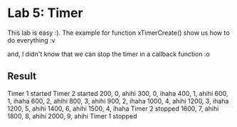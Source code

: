 # Lab 5: Timer

This lab is easy :). The example for function xTimerCreate() show us how to do everything :v

and, I didn't know that we can stop the timer in a callback function :o

## Result
Timer 1 started
Timer 2 started
200, 0, ahihi
300, 0, ihaha
400, 1, ahihi
600, 1, ihaha
600, 2, ahihi
800, 3, ahihi
900, 2, ihaha
1000, 4, ahihi
1200, 3, ihaha
1200, 5, ahihi
1400, 6, ahihi
1500, 4, ihaha
Timer 2 stopped
1600, 7, ahihi
1800, 8, ahihi
2000, 9, ahihi
Timer 1 stopped